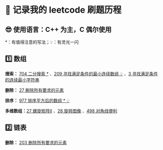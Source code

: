 # 🚀 记录我的 leetcode 刷题历程 
## 😎 使用语言：C++ 为主，C 偶尔使用

*：有值得注意的写法；💡：有灵光一闪

## 1️⃣ 数组
**搜索：** [704 二分搜索 *](https://github.com/UKON09/leetcode/blob/main/704.md) 、[209 寻找满足条件的最小连续数组 💡](https://github.com/UKON09/leetcode/blob/main/209.md) 、[3 寻找满足条件的连续最小字符串](https://github.com/UKON09/leetcode/blob/main/3.md)

**删除：** [27 删除所有要求的元素](https://github.com/UKON09/leetcode/blob/main/27.md)

**排序：** [977 排序平方后的数组 * 💡](https://github.com/UKON09/leetcode/blob/main/977.md)

**多维数组：**[27 螺旋矩阵Ⅱ](https://github.com/UKON09/leetcode/blob/main/59.md) 、[28 旋转图像](https://github.com/UKON09/leetcode/blob/main/28.md) 、[498 对角线便利](https://github.com/UKON09/leetcode/blob/main/498.md)
## 2️⃣ 链表
**删除：** [203 删除所有要求的元素](https://github.com/UKON09/leetcode/blob/main/27.md)
